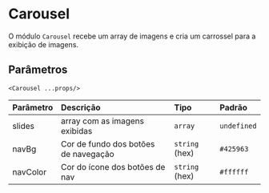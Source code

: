 # Carousel

O módulo `Carousel` recebe um array de imagens e cria um carrossel para a exibição de imagens.

<!-- @example ./example/Example.html -->

## Parâmetros

`<Carousel ...props/>`

| Parâmetro | Descrição                                         | Tipo            | Padrão     |
| :-------- | :------------------------------------------------ | :-------------- | :--------- |
| slides    | array com as imagens exibidas                     | `array`         | `undefined`|
| navBg     | Cor de fundo dos botões de navegação              | `string` (hex)  | `#425963`  |
| navColor  | Cor do ícone dos botões de nav                    | `string` (hex)  | `#ffffff`  |

